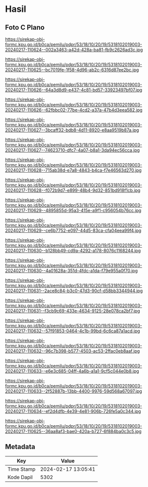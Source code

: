 # Hasil

## Foto C Plano

https://sirekap-obj-formc.kpu.go.id/b0ca/pemilu/pdpr/53/18/10/20/19/5318102019003-20240217-110624--002a3463-a42d-428a-ba81-fb9c2626ad3c.jpg

https://sirekap-obj-formc.kpu.go.id/b0ca/pemilu/pdpr/53/18/10/20/19/5318102019003-20240217-110625--bc7019fe-1f58-4d96-ab2c-6316d87ee2bc.jpg

https://sirekap-obj-formc.kpu.go.id/b0ca/pemilu/pdpr/53/18/10/20/19/5318102019003-20240217-110626--64a3d8d9-e437-4c81-bd57-33923497bf07.jpg

https://sirekap-obj-formc.kpu.go.id/b0ca/pemilu/pdpr/53/18/10/20/19/5318102019003-20240217-110626--62fbbc02-77be-4cd2-a37a-47b4d3eea582.jpg

https://sirekap-obj-formc.kpu.go.id/b0ca/pemilu/pdpr/53/18/10/20/19/5318102019003-20240217-110627--3bcaff32-bdb8-4d11-8920-e8aa9519b87a.jpg

https://sirekap-obj-formc.kpu.go.id/b0ca/pemilu/pdpr/53/18/10/20/19/5318102019003-20240217-110627--74623710-dfc7-4a07-b8a1-3da94ec56cca.jpg

https://sirekap-obj-formc.kpu.go.id/b0ca/pemilu/pdpr/53/18/10/20/19/5318102019003-20240217-110628--715ab38d-e7a8-4843-b4ca-f7e46563d270.jpg

https://sirekap-obj-formc.kpu.go.id/b0ca/pemilu/pdpr/53/18/10/20/19/5318102019003-20240217-110628--f072b9d7-e899-48b4-9d32-851bd918f1cb.jpg

https://sirekap-obj-formc.kpu.go.id/b0ca/pemilu/pdpr/53/18/10/20/19/5318102019003-20240217-110629--4895855d-95a3-415e-a9f1-c956054b76cc.jpg

https://sirekap-obj-formc.kpu.go.id/b0ca/pemilu/pdpr/53/18/10/20/19/5318102019003-20240217-110629--ce6b7752-e097-44d5-83ca-cfa04eea99f4.jpg

https://sirekap-obj-formc.kpu.go.id/b0ca/pemilu/pdpr/53/18/10/20/19/5318102019003-20240217-110630--b128bb49-cd9a-4292-a178-8076c1168244.jpg

https://sirekap-obj-formc.kpu.go.id/b0ca/pemilu/pdpr/53/18/10/20/19/5318102019003-20240217-110630--4a01628a-351d-4fdc-a1da-f79e955a0f70.jpg

https://sirekap-obj-formc.kpu.go.id/b0ca/pemilu/pdpr/53/18/10/20/19/5318102019003-20240217-110631--2ace8c84-b3c0-47d3-90cf-d58bb3344944.jpg

https://sirekap-obj-formc.kpu.go.id/b0ca/pemilu/pdpr/53/18/10/20/19/5318102019003-20240217-110631--f3cb9c69-433e-4634-9125-28e078ca2bf7.jpg

https://sirekap-obj-formc.kpu.go.id/b0ca/pemilu/pdpr/53/18/10/20/19/5318102019003-20240217-110632--57f91853-0464-4c1b-99bd-6c6ca87a1acd.jpg

https://sirekap-obj-formc.kpu.go.id/b0ca/pemilu/pdpr/53/18/10/20/19/5318102019003-20240217-110632--96c7b398-b577-4503-ac53-2ffac0eb8aaf.jpg

https://sirekap-obj-formc.kpu.go.id/b0ca/pemilu/pdpr/53/18/10/20/19/5318102019003-20240217-110633--e6e3c685-04ff-4a6b-a1a1-9cf5c044e0b8.jpg

https://sirekap-obj-formc.kpu.go.id/b0ca/pemilu/pdpr/53/18/10/20/19/5318102019003-20240217-110633--2f52887b-13bb-4400-9976-59d568a67097.jpg

https://sirekap-obj-formc.kpu.go.id/b0ca/pemilu/pdpr/53/18/10/20/19/5318102019003-20240217-110634--ef2d4dfb-4e39-4e81-906b-726fe5a0c344.jpg

https://sirekap-obj-formc.kpu.go.id/b0ca/pemilu/pdpr/53/18/10/20/19/5318102019003-20240217-110625--36aa8af3-bae0-420a-b727-6f884ba0c3c5.jpg


## Metadata

| Key        | Value               |
| ---------- | ------------------- |
| Time Stamp | 2024-02-17 13:05:41 |
| Kode Dapil | 5302                |



